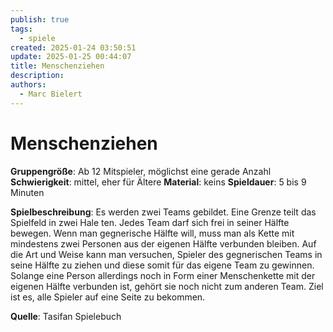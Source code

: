```yaml
---
publish: true
tags:
  - spiele
created: 2025-01-24 03:50:51
update: 2025-01-25 00:44:07
title: Menschenziehen
description: 
authors:
  - Marc Bielert
---
```


# Menschenziehen

**Gruppengröße**: Ab 12 Mitspieler, möglichst eine gerade Anzahl
**Schwierigkeit**: mittel, eher für Ältere
**Material**: keins
**Spieldauer**: 5 bis 9 Minuten

**Spielbeschreibung**:
Es werden zwei Teams gebildet. Eine Grenze teilt das Spielfeld in zwei Hale ten. Jedes Team darf sich frei in seiner Hälfte bewegen. Wenn man gegnerische Hälfte will, muss man als Kette mit mindestens zwei Personen aus der eigenen Hälfte verbunden bleiben. Auf die Art und Weise kann man versuchen, Spieler des gegnerischen Teams in seine Hälfte zu ziehen und diese somit für das eigene Team zu gewinnen. Solange eine Person allerdings noch in Form einer Menschenkette mit der eigenen Hälfte verbunden ist, gehört sie noch nicht zum anderen Team. Ziel ist es, alle Spieler auf eine Seite zu bekommen.

**Quelle**:
Tasifan Spielebuch